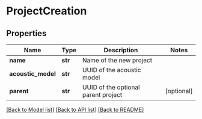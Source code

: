 # ProjectCreation

## Properties
Name | Type | Description | Notes
------------ | ------------- | ------------- | -------------
**name** | **str** | Name of the new project | 
**acoustic_model** | **str** | UUID of the acoustic model | 
**parent** | **str** | UUID of the optional parent project | [optional] 

[[Back to Model list]](../README.md#documentation-for-models) [[Back to API list]](../README.md#documentation-for-api-endpoints) [[Back to README]](../README.md)


